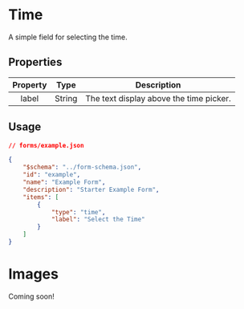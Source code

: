 # Time
A simple field for selecting the time.

## Properties

| Property |  Type  |               Description               |
|:--------:|:------:|:---------------------------------------:|
|   label  | String | The text display above the time picker. |

## Usage
```json
// forms/example.json

{
    "$schema": "../form-schema.json",
    "id": "example",
    "name": "Example Form",
    "description": "Starter Example Form",
    "items": [
        {
            "type": "time",
            "label": "Select the Time"
        }
    ]
}
```

# Images
Coming soon!
